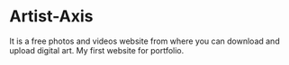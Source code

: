 # Artist-Axis
It is a free photos and videos website from where you can download and upload digital art. 
My first website for portfolio.
